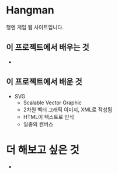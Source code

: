 # Hangman

행멘 게임 웹 사이트입니다.

## 이 프로젝트에서 배우는 것

- 

## 이 프로젝트에서 배운 것

- SVG
    - Scalable Vector Graphic
    - 2차원 벡터 그래픽 이미지, XML로 작성됨
    - HTML이 텍스트로 인식
    - 일종의 캔버스

# 더 해보고 싶은 것

- 